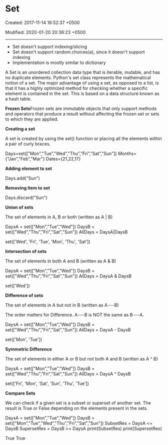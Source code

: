 # Set

Created: 2017-11-14 16:52:37 +0500

Modified: 2020-01-20 20:36:23 +0500

---
-   Set doesn't support indexing/slicing
-   Set doesn't support random.choices(a), since it doesn't support indexing
-   Implementation is mostly similar to dictionary



A Set is an unordered collection data type that is iterable, mutable, and has no duplicate elements. Python's set class represents the mathematical notion of a set. The major advantage of using a set, as opposed to a list, is that it has a highly optimized method for checking whether a specific element is contained in the set. This is based on a data structure known as a hash table.



**Frozen Sets**Frozen sets are immutable objects that only support methods and operators that produce a result without affecting the frozen set or sets to which they are applied.



**Creating a set**

A set is created by using the set() function or placing all the elements within a pair of curly braces.

Days=set(["Mon","Tue","Wed","Thu","Fri","Sat","Sun"])
Months={"Jan","Feb","Mar"}
Dates={21,22,17}



**Adding element to set**

Days.add("Sun")



**Removing item to set**

Days.discard("Sun")

**Union of sets**

The set of elements in A, B or both (written as A | B)



DaysA = set(["Mon","Tue","Wed"])
DaysB = set(["Wed","Thu","Fri","Sat","Sun"])
AllDays = DaysA|DaysB



set(['Wed', 'Fri', 'Tue', 'Mon', 'Thu', 'Sat'])



**Intersection of sets**

The set of elements in both A and B (written as A & B)



DaysA = set(["Mon","Tue","Wed"])
DaysB = set(["Wed","Thu","Fri","Sat","Sun"])
AllDays = DaysA & DaysB



set(['Wed'])



**Difference of sets**

The set of elements in A but not in B (written as A --- B)

The order matters for Difference. A --- B is NOT the same as B --- A.



DaysA = set(["Mon","Tue","Wed"])
DaysB = set(["Wed","Thu","Fri","Sat","Sun"])
AllDays = DaysA - DaysB



set(['Mon', 'Tue'])



**Symmetric Difference**

The set of elements in either A or B but not both A and B (written as A ^ B)



DaysA = set(["Mon","Tue","Wed"])
DaysB = set(["Wed","Thu","Fri","Sat","Sun"])
AllDays = DaysA ^ DaysB



set(['Fri', 'Mon', 'Sat', 'Sun', 'Thu', 'Tue'])



**Compare Sets**

We can check if a given set is a subset or superset of another set. The result is True or False depending on the elements present in the sets.

DaysA = set(["Mon","Tue","Wed"])
DaysB = set(["Mon","Tue","Wed","Thu","Fri","Sat","Sun"])
SubsetRes = DaysA <= DaysB
SupersetRes = DaysB >= DaysA
print(SubsetRes)
print(SupersetRes)



True
True
